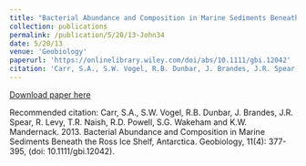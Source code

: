 ```yaml
---
title: "Bacterial Abundance and Composition in Marine Sediments Beneath the Ross Ice Shelf, Antarctica"
collection: publications
permalink: /publication/5/20/13-John34
date: 5/20/13
venue: 'Geobiology'
paperurl: 'https://onlinelibrary.wiley.com/doi/abs/10.1111/gbi.12042'
citation: 'Carr, S.A., S.W. Vogel, R.B. Dunbar, J. Brandes, J.R. Spear, R. Levy, T.R. Naish, R.D. Powell, S.G. Wakeham and K.W. Mandernack.  2013.   Bacterial Abundance and Composition in Marine Sediments Beneath the Ross Ice Shelf, Antarctica.  Geobiology, 11(4): 377-395, (doi: 10.1111/gbi.12042). '
---
```


<a href='https://onlinelibrary.wiley.com/doi/abs/10.1111/gbi.12042'>Download paper here</a>

Recommended citation: Carr, S.A., S.W. Vogel, R.B. Dunbar, J. Brandes, J.R. Spear, R. Levy, T.R. Naish, R.D. Powell, S.G. Wakeham and K.W. Mandernack.  2013.   Bacterial Abundance and Composition in Marine Sediments Beneath the Ross Ice Shelf, Antarctica.  Geobiology, 11(4): 377-395, (doi: 10.1111/gbi.12042). 